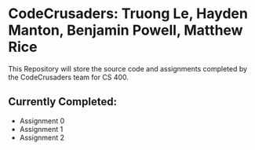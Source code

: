 # CodeCrusaders: Truong Le, Hayden Manton, Benjamin Powell, Matthew Rice
This Repository will store the source code and assignments completed by the CodeCrusaders team for CS 400. 

## Currently Completed:
* Assignment 0
* Assignment 1
* Assignment 2
